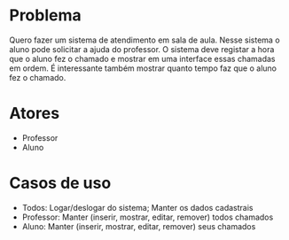 # Problema
Quero fazer um sistema de atendimento em sala de aula. Nesse sistema o aluno pode solicitar a ajuda do professor.
O sistema deve registar a hora que o aluno fez o chamado e mostrar em uma interface essas chamadas em ordem. É interessante também mostrar quanto tempo faz que o aluno fez o chamado.

# Atores
- Professor
- Aluno

# Casos de uso
- Todos: Logar/deslogar do sistema; Manter os dados cadastrais
- Professor: Manter (inserir, mostrar, editar, remover) todos chamados
- Aluno: Manter (inserir, mostrar, editar, remover) seus chamados